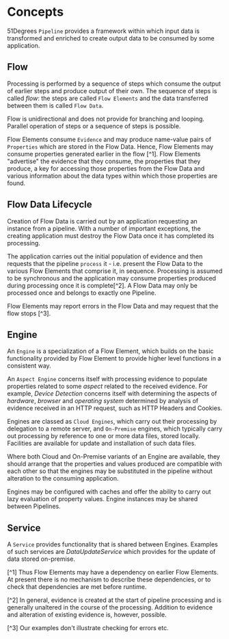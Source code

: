 # Concepts

51Degrees `Pipeline` provides a framework within which input data is transformed
and enriched to create output data to be consumed by some application.

## Flow
Processing is performed by a sequence of steps which consume the 
output of earlier steps and produce output of their own. The sequence of 
steps is called *flow*: the steps are called `Flow Elements` and the data 
transferred between them is called `Flow Data`.

Flow is unidirectional and does not provide for branching and looping. Parallel 
operation of steps or a sequence of steps is possible.

Flow Elements consume `Evidence` and may produce name-value pairs of `Properties`
which are stored in the Flow Data. Hence, Flow Elements may consume properties
generated earlier in the flow [^1]. Flow Elements "advertise" the evidence
that they consume, the properties that they produce, a key for accessing
those properties from the Flow Data and various information about the data types
within which those properties are found.

## Flow Data Lifecycle

Creation of Flow Data is carried out by an application requesting an instance 
from a pipeline. With a number of important exceptions, the creating 
application must destroy the Flow Data once it has completed its processing.

The application carries out the initial population of evidence
and then requests that the pipeline `process` it - i.e. present the Flow Data
to the various Flow Elements that comprise it, in sequence. Processing is 
assumed to be synchronous and the application may consume properties produced
during processing once it is complete[^2]. A Flow Data may only be processed 
once and belongs to exactly one Pipeline.

Flow Elements may report errors in the Flow Data and may request that the flow
stops [^3].

## Engine

An `Engine` is a specialization of a Flow Element, which builds on the basic 
functionality provided by Flow Element to provide higher level functions
in a consistent way. 

An `Aspect Engine` concerns itself with processing evidence to populate
properties related to some *aspect* related to the received evidence. For example,
*Device Detection* concerns itself with determining the aspects of *hardware*,
*browser* and *operating system* determined by analysis of evidence received 
in an HTTP request, such as HTTP Headers and Cookies.

Engines are classed as `Cloud Engines`, which carry out their processing 
by delegation to a remote server, and `On-Premise` engines, which typically
carry out processing by reference to one or more data files, stored locally. 
Facilities are available for update and installation of such data files. 

Where both Cloud and On-Premise variants of an Engine are available, they should
arrange that the properties and values produced are compatible with each other
so that the engines may be substituted in the pipeline without alteration to
the consuming application.

Engines may be configured with caches and offer the ability to carry out lazy 
evaluation of property values. Engine instances may be shared between Pipelines.

## Service

A `Service` provides functionality that is shared between Engines. Examples of 
such services are *DataUpdateService* which provides for the update of
data stored on-premise.


[^1] Thus Flow Elements may have a dependency on earlier Flow Elements. 
At present there is no mechanism to describe these dependencies, 
or to check that dependencies are met before runtime.

[^2] In general, evidence is created at the start of pipeline processing and is 
generally unaltered in the course of the processing. Addition to evidence 
and alteration of existing evidence is, however, possible.

[^3] Our examples don't illustrate checking for errors etc.